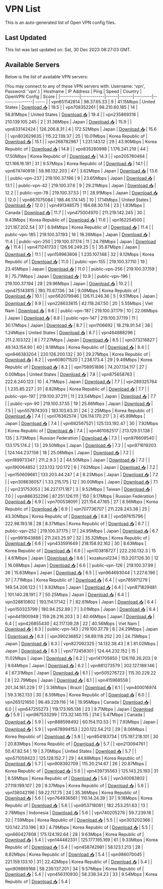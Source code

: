 # VPN List

This is an auto-generated list of Open VPN config files.

## Last Updated

This list was last updated on: Sat, 30 Dec 2023 08:27:03 GMT.

## Available Servers

Below is the list of available VPN servers:

(You may connect to any of these VPN servers with: Username: 'vpn', Password: 'vpn'.)
| Hostname | IP Address | Ping | Speed | Country | OpenVPN Config | Score |
|----------|------------|------|-------|---------|----------------| ----- |
| vpn651142814 | 98.37.65.33 | 9 | 41.15Mbps | United States | [Download 📥](./configs/server_0_US.ovpn) | 19.5 |
| vpn708352261 | 98.210.60.185 | 14 | 56.81Mbps | United States | [Download 📥](./configs/server_1_US.ovpn) | 19.4 |
| vpn235869316 | 210.139.105.245 | 2 | 31.36Mbps | Japan | [Download 📥](./configs/server_2_JP.ovpn) | 15.9 |
| vpn633142424 | 126.206.8.31 | 4 | 172.52Mbps | Japan | [Download 📥](./configs/server_3_JP.ovpn) | 15.6 |
| vpn802629635 | 115.22.139.37 | 25 | 10.01Mbps | Korea Republic of | [Download 📥](./configs/server_4_KR.ovpn) | 15.1 |
| vpn268782967 | 1.231.143.12 | 29 | 43.90Mbps | Korea Republic of | [Download 📥](./configs/server_5_KR.ovpn) | 14.8 |
| vpn835280998 | 1.176.241.219 | 44 | 17.50Mbps | Korea Republic of | [Download 📥](./configs/server_6_KR.ovpn) | 14.3 |
| vpn205780464 | 121.166.16.191 | 31 | 9.57Mbps | Korea Republic of | [Download 📥](./configs/server_7_KR.ovpn) | 14.1 |
| vpn674740918 | 58.98.132.203 | 47 | 3.62Mbps | Japan | [Download 📥](./configs/server_8_JP.ovpn) | 13.6 |
| public-vpn-237 | 219.100.37.186 | 9 | 23.65Mbps | Japan | [Download 📥](./configs/server_9_JP.ovpn) | 13.1 |
| public-vpn-42 | 219.100.37.6 | 9 | 29.21Mbps | Japan | [Download 📥](./configs/server_10_JP.ovpn) | 12.2 |
| public-vpn-78 | 219.100.37.53 | 11 | 28.91Mbps | Japan | [Download 📥](./configs/server_11_JP.ovpn) | 12.0 |
| vpn867075084 | 198.46.174.145 | 10 | 17.14Mbps | United States | [Download 📥](./configs/server_12_US.ovpn) | 12.0 |
| vpn491348575 | 184.68.30.114 | 23 | 1.83Mbps | Canada | [Download 📥](./configs/server_13_CA.ovpn) | 11.7 |
| vpn475004970 | 211.219.142.245 | 30 | 9.43Mbps | Korea Republic of | [Download 📥](./configs/server_14_KR.ovpn) | 11.6 |
| vpn162254500 | 221.167.202.54 | 37 | 6.94Mbps | Korea Republic of | [Download 📥](./configs/server_15_KR.ovpn) | 11.4 |
| public-vpn-185 | 219.100.37.193 | 16 | 18.26Mbps | Japan | [Download 📥](./configs/server_16_JP.ovpn) | 11.4 |
| public-vpn-250 | 219.100.37.174 | 11 | 24.78Mbps | Japan | [Download 📥](./configs/server_17_JP.ovpn) | 11.4 |
| vpn471241733 | 126.56.249.25 | 5 | 35.87Mbps | Japan | [Download 📥](./configs/server_18_JP.ovpn) | 11.1 |
| vpn159963806 | 1.235.107.148 | 32 | 9.12Mbps | Korea Republic of | [Download 📥](./configs/server_19_KR.ovpn) | 11.0 |
| public-vpn-155 | 219.100.37.110 | 19 | 23.45Mbps | Japan | [Download 📥](./configs/server_20_JP.ovpn) | 11.0 |
| public-vpn-256 | 219.100.37.159 | 9 | 75.71Mbps | Japan | [Download 📥](./configs/server_21_JP.ovpn) | 10.9 |
| public-vpn-196 | 219.100.37.194 | 28 | 29.96Mbps | Japan | [Download 📥](./configs/server_22_JP.ovpn) | 10.2 |
| vpn475143815 | 180.70.67.136 | 34 | 9.09Mbps | Korea Republic of | [Download 📥](./configs/server_23_KR.ovpn) | 10.1 |
| vpn562079946 | 126.11.246.36 | 5 | 9.51Mbps | Japan | [Download 📥](./configs/server_24_JP.ovpn) | 9.9 |
| vpn228633615 | 42.118.247.50 | 20 | 5.55Mbps | Viet Nam | [Download 📥](./configs/server_25_VN.ovpn) | 9.6 |
| public-vpn-187 | 219.100.37.179 | 10 | 22.06Mbps | Japan | [Download 📥](./configs/server_26_JP.ovpn) | 8.8 |
| public-vpn-147 | 219.100.37.119 | 11 | 30.17Mbps | Japan | [Download 📥](./configs/server_27_JP.ovpn) | 8.7 |
| vpn1106692 | 18.218.91.54 | 38 | 1.24Mbps | United States | [Download 📥](./configs/server_28_US.ovpn) | 8.7 |
| vpn464888296 | 211.2.103.122 | 8 | 77.27Mbps | Japan | [Download 📥](./configs/server_29_JP.ovpn) | 8.5 |
| vpn373216827 | 49.143.154.90 | 40 | 9.18Mbps | Korea Republic of | [Download 📥](./configs/server_30_KR.ovpn) | 8.4 |
| vpn946383204 | 220.126.200.132 | 30 | 29.27Mbps | Korea Republic of | [Download 📥](./configs/server_31_KR.ovpn) | 8.2 |
| vpn608071520 | 1.238.173.4 | 29 | 9.49Mbps | Korea Republic of | [Download 📥](./configs/server_32_KR.ovpn) | 8.2 |
| vpn758951896 | 74.207.134.117 | 27 | 0.00Mbps | United States | [Download 📥](./configs/server_33_US.ovpn) | 7.8 |
| vpn875658763 | 222.6.240.123 | 10 | 4.71Mbps | Japan | [Download 📥](./configs/server_34_JP.ovpn) | 7.7 |
| vpn289325764 | 1.235.85.227 | 31 | 8.82Mbps | Korea Republic of | [Download 📥](./configs/server_35_KR.ovpn) | 7.7 |
| public-vpn-197 | 219.100.37.211 | 11 | 23.54Mbps | Japan | [Download 📥](./configs/server_36_JP.ovpn) | 7.7 |
| public-vpn-90 | 219.100.37.55 | 19 | 25.66Mbps | Japan | [Download 📥](./configs/server_37_JP.ovpn) | 7.5 |
| vpn557874303 | 183.103.63.31 | 24 | 2.25Mbps | Korea Republic of | [Download 📥](./configs/server_38_KR.ovpn) | 7.4 |
| vpn176362574 | 126.114.170.217 | 3 | 45.89Mbps | Japan | [Download 📥](./configs/server_39_JP.ovpn) | 7.4 |
| vpn682567521 | 125.133.192.47 | 30 | 7.92Mbps | Korea Republic of | [Download 📥](./configs/server_40_KR.ovpn) | 7.4 |
| vpn461082517 | 213.129.51.138 | 135 | 3.73Mbps | Russian Federation | [Download 📥](./configs/server_41_RU.ovpn) | 7.3 |
| vpn976609540 | 133.175.174.2 | 13 | 29.50Mbps | Japan | [Download 📥](./configs/server_42_JP.ovpn) | 7.2 |
| vpn971619203 | 124.144.237.158 | 18 | 25.08Mbps | Japan | [Download 📥](./configs/server_43_JP.ovpn) | 7.2 |
| vpn189973347 | 211.2.9.3 | 2 | 44.50Mbps | Japan | [Download 📥](./configs/server_44_JP.ovpn) | 7.2 |
| vpn190064852 | 223.132.120.172 | 6 | 7.62Mbps | Japan | [Download 📥](./configs/server_45_JP.ovpn) | 7.2 |
| vpn150609661 | 133.203.44.247 | 4 | 8.23Mbps | Japan | [Download 📥](./configs/server_46_JP.ovpn) | 7.2 |
| vpn308636057 | 1.33.215.175 | 12 | 30.00Mbps | Japan | [Download 📥](./configs/server_47_JP.ovpn) | 7.1 |
| vpn231753053 | 36.227.171.187 | 3 | 9.52Mbps | Taiwan | [Download 📥](./configs/server_48_TW.ovpn) | 7.0 |
| vpn886352296 | 87.251.126.111 | 150 | 9.17Mbps | Russian Federation | [Download 📥](./configs/server_49_RU.ovpn) | 6.9 |
| vpn700538091 | 221.154.47.165 | 27 | 8.56Mbps | Korea Republic of | [Download 📥](./configs/server_50_KR.ovpn) | 6.9 |
| vpn707736707 | 211.228.243.38 | 25 | 43.30Mbps | Korea Republic of | [Download 📥](./configs/server_51_KR.ovpn) | 6.8 |
| vpn597615796 | 222.98.193.18 | 28 | 8.37Mbps | Korea Republic of | [Download 📥](./configs/server_52_KR.ovpn) | 6.7 |
| public-vpn-252 | 219.100.37.175 | 17 | 24.95Mbps | Japan | [Download 📥](./configs/server_53_JP.ovpn) | 6.7 |
| vpn991643888 | 211.243.25.97 | 32 | 35.32Mbps | Korea Republic of | [Download 📥](./configs/server_54_KR.ovpn) | 6.6 |
| vpn433591649 | 218.158.92.162 | 30 | 8.63Mbps | Korea Republic of | [Download 📥](./configs/server_55_KR.ovpn) | 6.6 |
| vpn103818727 | 222.230.132.3 | 15 | 4.61Mbps | Japan | [Download 📥](./configs/server_56_JP.ovpn) | 6.6 |
| kozakura1234 | 153.207.126.30 | 12 | 16.08Mbps | Japan | [Download 📥](./configs/server_57_JP.ovpn) | 6.6 |
| public-vpn-126 | 219.100.37.99 | 26 | 15.63Mbps | Japan | [Download 📥](./configs/server_58_JP.ovpn) | 6.5 |
| vpn964693044 | 1.227.6.196 | 37 | 7.71Mbps | Korea Republic of | [Download 📥](./configs/server_59_KR.ovpn) | 6.4 |
| vpn785971279 | 149.54.206.123 | 1 | 9.82Mbps | Japan | [Download 📥](./configs/server_60_JP.ovpn) | 6.4 |
| vpn871829481 | 101.140.28.191 | 7 | 50.25Mbps | Japan | [Download 📥](./configs/server_61_JP.ovpn) | 6.4 |
| vpn328810802 | 193.114.17.142 | 7 | 82.61Mbps | Japan | [Download 📥](./configs/server_62_JP.ovpn) | 6.4 |
| vpn150323799 | 180.94.252.89 | 7 | 3.01Mbps | Japan | [Download 📥](./configs/server_63_JP.ovpn) | 6.4 |
| vpn441900948 | 159.28.216.203 | 3 | 40.46Mbps | Japan | [Download 📥](./configs/server_64_JP.ovpn) | 6.4 |
| vpn426855430 | 42.117.139.28 | 22 | 40.56Mbps | Viet Nam | [Download 📥](./configs/server_65_VN.ovpn) | 6.3 |
| public-vpn-143 | 219.100.37.79 | 8 | 24.29Mbps | Japan | [Download 📥](./configs/server_66_JP.ovpn) | 6.3 |
| vpn390236852 | 58.89.118.252 | 20 | 24.75Mbps | Japan | [Download 📥](./configs/server_67_JP.ovpn) | 6.3 |
| vpn827092325 | 14.132.38.43 | 8 | 81.02Mbps | Japan | [Download 📥](./configs/server_68_JP.ovpn) | 6.3 |
| vpn772458301 | 124.44.232.152 | 15 | 11.02Mbps | Japan | [Download 📥](./configs/server_69_JP.ovpn) | 6.2 |
| vpn141705850 | 126.119.26.203 | 9 | 9.64Mbps | Japan | [Download 📥](./configs/server_70_JP.ovpn) | 6.2 |
| vpn881273579 | 202.127.189.146 | 4 | 67.31Mbps | Japan | [Download 📥](./configs/server_71_JP.ovpn) | 6.1 |
| vpn505276723 | 115.30.229.22 | 8 | 22.79Mbps | Japan | [Download 📥](./configs/server_72_JP.ovpn) | 6.1 |
| vpn415968558 | 201.34.161.229 | 17 | 3.36Mbps | Brazil | [Download 📥](./configs/server_73_BR.ovpn) | 6.1 |
| vpn400016974 | 59.3.162.133 | 30 | 8.59Mbps | Korea Republic of | [Download 📥](./configs/server_74_KR.ovpn) | 6.0 |
| vpn265121650 | 96.49.229.116 | 14 | 19.95Mbps | Canada | [Download 📥](./configs/server_75_CA.ovpn) | 6.0 |
| vpn647255273 | 119.173.195.136 | 23 | 9.71Mbps | Japan | [Download 📥](./configs/server_76_JP.ovpn) | 5.9 |
| vpn987533299 | 173.32.140.115 | 214 | 5.47Mbps | Canada | [Download 📥](./configs/server_77_CA.ovpn) | 5.9 |
| vpn888598492 | 60.154.113.53 | 11 | 7.93Mbps | Japan | [Download 📥](./configs/server_78_JP.ovpn) | 5.9 |
| vpn678994153 | 220.122.54.212 | 29 | 8.06Mbps | Korea Republic of | [Download 📥](./configs/server_79_KR.ovpn) | 5.8 |
| vpn854183734 | 175.197.218.101 | 30 | 20.83Mbps | Korea Republic of | [Download 📥](./configs/server_80_KR.ovpn) | 5.7 |
| vpn213094761 | 50.47.82.54 | 19 | 3.70Mbps | United States | [Download 📥](./configs/server_81_US.ovpn) | 5.7 |
| vpn571059423 | 125.128.152.7 | 29 | 44.88Mbps | Korea Republic of | [Download 📥](./configs/server_82_KR.ovpn) | 5.7 |
| vpn908392709 | 115.20.214.67 | 26 | 20.87Mbps | Korea Republic of | [Download 📥](./configs/server_83_KR.ovpn) | 5.6 |
| vpn439735563 | 125.143.25.193 | 31 | 8.59Mbps | Korea Republic of | [Download 📥](./configs/server_84_KR.ovpn) | 5.6 |
| vpn340083802 | 27.119.199.107 | 29 | 9.37Mbps | Korea Republic of | [Download 📥](./configs/server_85_KR.ovpn) | 5.6 |
| vpn136042196 | 59.22.117.75 | 24 | 35.36Mbps | Korea Republic of | [Download 📥](./configs/server_86_KR.ovpn) | 5.6 |
| vpn764936561 | 110.14.24.39 | 37 | 9.18Mbps | Korea Republic of | [Download 📥](./configs/server_87_KR.ovpn) | 5.6 |
| vpn953718081 | 182.253.251.63 | 13 | 2.78Mbps | Indonesia | [Download 📥](./configs/server_88_ID.ovpn) | 5.6 |
| vpn740205278 | 59.7.239.18 | 32 | 7.59Mbps | Korea Republic of | [Download 📥](./configs/server_89_KR.ovpn) | 5.5 |
| vpn303202366 | 120.142.213.196 | 83 | 4.79Mbps | Korea Republic of | [Download 📥](./configs/server_90_KR.ovpn) | 5.5 |
| vpn660427808 | 175.124.192.64 | 28 | 9.63Mbps | Korea Republic of | [Download 📥](./configs/server_91_KR.ovpn) | 5.4 |
| vpn144482331 | 125.177.195.169 | 61 | 9.33Mbps | Korea Republic of | [Download 📥](./configs/server_92_KR.ovpn) | 5.4 |
| vpn458742981 | 58.123.1.213 | 28 | 8.82Mbps | Korea Republic of | [Download 📥](./configs/server_93_KR.ovpn) | 5.4 |
| vpn986070045 | 221.159.133.10 | 31 | 22.42Mbps | Korea Republic of | [Download 📥](./configs/server_94_KR.ovpn) | 5.4 |
| vpn909869168 | 58.239.137.201 | 34 | 9.57Mbps | Korea Republic of | [Download 📥](./configs/server_95_KR.ovpn) | 5.4 |
| vpn456310930 | 58.238.34.23 | 33 | 9.54Mbps | Korea Republic of | [Download 📥](./configs/server_96_KR.ovpn) | 5.4 |
